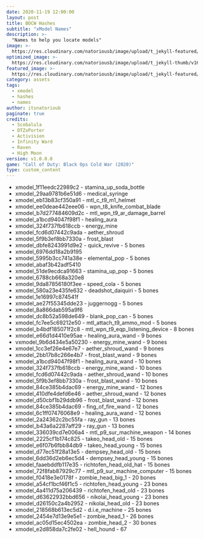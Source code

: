 ```yaml
---
date: 2020-11-19 12:00:00
layout: post
title: BOCW Hashes
subtitle: "xModel Names"
description: >-
  "Names to help you locate models"
image: >-
  https://res.cloudinary.com/natoriousb/image/upload/t_jekyll-featured/v1603912727/ui_loot_weapon_ar_akilo47_a9swsg.png
optimized_image: >- 
  https://res.cloudinary.com/natoriousb/image/upload/t_jekyll-thumb/v1603912727/ui_loot_weapon_ar_akilo47_a9swsg.png
featured_image: >-
  https://res.cloudinary.com/natoriousb/image/upload/t_jekyll-featured/v1603912727/ui_loot_weapon_ar_akilo47_a9swsg.png
category: assets
tags:
  - xmodel
  - hashes
  - names
author: itsnatorioub
paginate: true
credits:
  - Scobalula
  - DTZxPorter
  - Activision
  - Infinity Ward
  - Raven
  - High Moon
version: v1.0.0.0
game: "Call of Duty: Black Ops Cold War (2020)"
type: custom_content
---
```


- xmodel_1f11eedc22989c2 - stamina_up_soda_bottle
- xmodel_29aa9781b6e51d6 - medical_syringe
- xmodel_eb13b83cf350a91 - mtl_c_t9_m1_helmet
- xmodel_ee0deae442eee06 - wpn_t8_knife_combat_blade
- xmodel_b7d277484609d2c - mtl_wpn_t9_ar_damage_barrel
- xmodel_a1bcd94047f98f1 - healing_aura
- xmodel_324f737fb618ccb - energy_mine
- xmodel_fcd6d07442c9ada - aether_shroud
- xmodel_5f9b3ef8bb7330a - frost_blast
- xmodel_dbfe8243991d9e2 - quick_revive - 5 bones
- xmodel_6976dd18a2b9195
- xmodel_5995b3cc741a38e - elemental_pop - 5 bones
- xmodel_abaf3b42adf5410
- xmodel_51de9ecdca91663 - stamina_up_pop - 5 bones
- xmodel_6788cb668a320e8
- xmodel_9da87856180f3ee - speed_cola - 5 bones
- xmodel_580a23e435fe632 - deadshot_daiquiri - 5 bones
- xmodel_1e16997c874541f
- xmodel_ae27f55345dde23 - juggernogg - 5 bones
- xmodel_8a866dab595a9f6
- xmodel_dc8b52a598de649 - blank_pop_can - 5 bones
- xmodel_fc7ee5c69212e50 - mtl_attach_t9_ammo_mod - 5 bones
- xmodel_b4bdf185071f2c8 - mtl_wpn_t9_eqp_listening_device - 8 bones
- xmodel_e66d1d4410e95ae - healing_aura_wand - 9 bones
- vxmodel_9b6d434e5a50230 - energy_mine_wand - 9 bones
- xmodel_1cc3ef26e4e67e7 - aether_shroud_wand - 9 bones
- xmodel_2bb17b8c266e4b7 - frost_blast_wand - 9 bones
- xmodel_a1bcd94047f98f1 - healing_aura_wand - 10 bones
- xmodel_324f737fb618ccb - energy_mine_wand - 10 bones
- xmodel_fcd6d07442c9ada - aether_shroud_wand - 10 bones
- xmodel_5f9b3ef8bb7330a - frost_blast_wand - 10 bones
- xmodel_84ce385b4dac69 - energy_mine_wand - 12 bones
- xmodel_410dfe4defd6e46 - aether_shroud_wand - 12 bones
- xmodel_d50cbf1b29ddb96 - frost_blast_wand - 12 bones
- xmodel_84ce385b4dac69 - fing_of_fire_wand - 12 bones
- xmodel_6c1ff07476068e9 - healing_aura_wand - 12 bones
- xmodel_2a24362c2bc55fa - ray_gun - 13 bones
- xmodel_b43a6a2287aff29 - ray_gun - 13 bones
- xmodel_336039cd7e006a4 - mtl_p9_sur_machine_weapon - 14 bones
- xmodel_2225cf1b174c825 - takeo_head_old - 15 bones
- xmodel_e6f07b6fbb84db9 - takeo_head_young - 15 bones
- xmodel_d77ec51f28a13e5 - dempsey_head_old - 15 bones
- xmodel_6dd36d2eb6ec5d4 - dempsey_head_young - 15 bones
- xmodel_faaebddfb117e35 - richtofen_head_old_hat - 15 bones
- xmodel_72f8fab87929c77 - mtl_p9_sur_machine_computer - 15 bones
- xmodel_f0418e3e0178f - zombie_head_big_1 - 20 bones
- xmodel_a54cf1bcf46f1c5 - richtofen_head_young - 23 bones
- xmodel_4a411d75a206439 - richtofen_head_old - 23 bones
- xmodel_d63622932bbd656 - nikolai_head_young - 23 bones
- xmodel_d26150c2a4b2952 - nikolai_head_old - 23 bones
- xmodel_218568b613ec5d2 - d.i.e_machine - 25 bones
- xmodel_2454e7d13e9e5e1 - zombie_head_1 - 26 bones
- xmodel_ac05d15ec4502ea - zombie_head_2 - 30 bones
- xmodel_e2d858da7c2fe02 - hell_hound - 67 